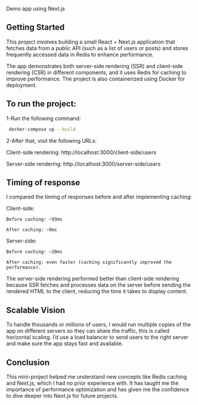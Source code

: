 
Demo app using Next.js

## Getting Started


  This project involves building a small React + Next.js application that fetches data from a public API
  (such as a list of users or posts) and stores frequently accessed data in Redis to enhance performance.
  
  The app demonstrates both server-side rendering (SSR) and client-side rendering (CSR) in different components, 
  and it uses Redis for caching to improve performance. 
  The project is also containerized using Docker for deployment.


## To run the project:

1-Run the following command:
  ```bash
   docker-compose up --build
 ```
2-After that, visit the following URLs:

  Client-side rendering: http://localhost:3000/client-side/users
  
  Server-side rendering: http://localhost:3000/server-side/users

## Timing of response

  I compared the timing of responses before and after implementing caching:
  
  Client-side:
  
    Before caching: ~93ms
    
    After caching: ~9ms
  
  Server-side:
  
    Before caching: ~20ms
    
    After caching: even faster (caching significantly improved the performance).
  
  The server-side rendering performed better than client-side rendering because SSR fetches and processes 
  data on the server before sending the rendered HTML to the client, reducing the time it takes to display content.
  

## Scalable Vision

  To handle thousands or millions of users, I would run multiple copies of the app on different servers so they can share the traffic,
  this is called horizontal scaling. I’d use a load balancer to send users to the right server and make sure the app stays fast and available.


## Conclusion
  This mini-project helped me understand new concepts like Redis caching and Next.js, which I had no prior experience with. It has taught me the importance of performance optimization and has given me the confidence to dive deeper into Next.js for future projects.







